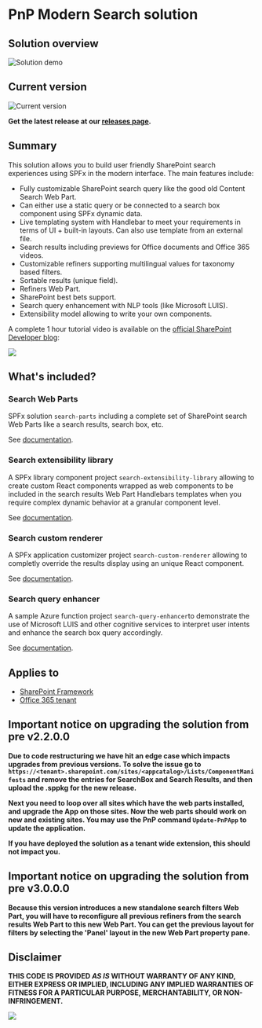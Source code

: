 # PnP Modern Search solution #

## Solution overview

![Solution demo](./images/react-search-refiners.gif)

## Current version

![Current version](https://img.shields.io/badge/version-3.12.1-green.svg)

**Get the latest release at our [releases page](https://github.com/microsoft-search/pnp-modern-search/releases/latest).**

## Summary

This solution allows you to build user friendly SharePoint search experiences using SPFx in the modern interface. The main features include:

- Fully customizable SharePoint search query like the good old Content Search Web Part.
- Can either use a static query or be connected to a search box component using SPFx dynamic data.
- Live templating system with Handlebar to meet your requirements in terms of UI + built-in layouts. Can also use template from an external file.
- Search results including previews for Office documents and Office 365 videos.
- Customizable refiners supporting multilingual values for taxonomy based filters.
- Sortable results (unique field).
- Refiners Web Part.
- SharePoint best bets support.
- Search query enhancement with NLP tools (like Microsoft LUIS).
- Extensibility model allowing to write your own components.

A complete 1 hour tutorial video is available on the [official SharePoint Developer blog](https://developer.microsoft.com/en-us/sharepoint/blogs/pnp-webcast-sharepoint-framework-modern-search-web-part/):

<a href="https://www.youtube.com/watch?v=g41nvRVwtds" target="_blank"><img src="http://img.youtube.com/vi/g41nvRVwtds/maxresdefault.jpg"/></a>

## What's included?

### Search Web Parts

SPFx solution `search-parts` including a complete set of SharePoint search Web Parts like a search results, search box, etc.

See [documentation](./search-parts/getting-started.md).

### Search extensibility library

A SPFx library component project `search-extensibility-library` allowing to create custom React components wrapped as web components to be included in the search results Web Part Handlebars templates when you require complex dynamic behavior at a granular component level.

See [documentation](./search-extensibility-library/getting-started.md).

### Search custom renderer

A SPFx application customizer project `search-custom-renderer` allowing to completly override the results display using an unique React component.

See [documentation](./search-custom-renderer/getting-started.md).

### Search query enhancer

A sample Azure function project `search-query-enhancer`to demonstrate the use of Microsoft LUIS and other cognitive services to interpret user intents and enhance the search box query accordingly.

See [documentation](./search-query-enhancer/getting-started.md).

## Applies to

* [SharePoint Framework](https:/dev.office.com/sharepoint)
* [Office 365 tenant](https://dev.office.com/sharepoint/docs/spfx/set-up-your-development-environment)

## Important notice on upgrading the solution from pre v2.2.0.0
**Due to code restructuring we have hit an edge case which impacts upgrades from previous versions. To solve the issue go to `https://<tenant>.sharepoint.com/sites/<appcatalog>/Lists/ComponentManifests` and remove the entries for SearchBox and Search Results, and then upload the .sppkg for the new release.**

**Next you need to loop over all sites which have the web parts installed, and upgrade the App on those sites. Now the web parts should work on new and existing sites. You may use the PnP command `Update-PnPApp` to update the application.**

**If you have deployed the solution as a tenant wide extension, this should not impact you.**

## Important notice on upgrading the solution from pre v3.0.0.0

**Because this version introduces a new standalone search filters Web Part, you will have to reconfigure all previous refiners from the search results Web Part to this new Web Part. You can get the previous layout for filters by selecting the 'Panel' layout in the new Web Part property pane.**

## Disclaimer
**THIS CODE IS PROVIDED *AS IS* WITHOUT WARRANTY OF ANY KIND, EITHER EXPRESS OR IMPLIED, INCLUDING ANY IMPLIED WARRANTIES OF FITNESS FOR A PARTICULAR PURPOSE, MERCHANTABILITY, OR NON-INFRINGEMENT.**

<img src="https://telemetry.sharepointpnp.com/microsoft-search/pnp-modern-search" />
